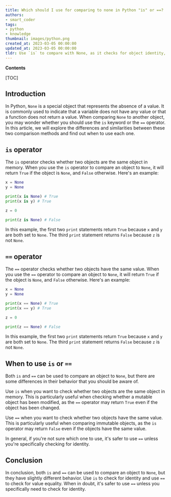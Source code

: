 ```yaml
---
title: Which should I use for comparing to none in Python "is" or ==?
authors:
- smart_coder
tags:
- python
- knowledge
thumbnail: images/python.png
created_at: 2023-03-05 00:00:00
updated_at: 2023-03-05 00:00:00
tldr: Use `is` to compare with None, as it checks for object identity, whereas == checks for equality.
---
```


**Contents**

[TOC]

## Introduction
In Python, `None` is a special object that represents the absence of a value. It is commonly used to indicate that a variable does not have any value or that a function does not return a value. When comparing `None` to another object, you may wonder whether you should use the `is` keyword or the `==` operator. In this article, we will explore the differences and similarities between these two comparison methods and find out when to use each one.

## `is` operator
The `is` operator checks whether two objects are the same object in memory. When you use the `is` operator to compare an object to `None`, it will return `True` if the object is `None`, and `False` otherwise. Here's an example:

```python
x = None
y = None

print(x is None) # True
print(x is y) # True

z = 0

print(z is None) # False
```

In this example, the first two `print` statements return `True` because `x` and `y` are both set to `None`. The third `print` statement returns `False` because `z` is not `None`. 

## `==` operator
The `==` operator checks whether two objects have the same value. When you use the `==` operator to compare an object to `None`, it will return `True` if the object is `None`, and `False` otherwise. Here's an example:

```python
x = None
y = None

print(x == None) # True
print(x == y) # True

z = 0

print(z == None) # False
```

In this example, the first two `print` statements return `True` because `x` and `y` are both set to `None`. The third `print` statement returns `False` because `z` is not `None`. 

## When to use `is` or `==`
Both `is` and `==` can be used to compare an object to `None`, but there are some differences in their behavior that you should be aware of. 

Use `is` when you want to check whether two objects are the same object in memory. This is particularly useful when checking whether a mutable object has been modified, as the `==` operator may return `True` even if the object has been changed. 

Use `==` when you want to check whether two objects have the same value. This is particularly useful when comparing immutable objects, as the `is` operator may return `False` even if the objects have the same value. 

In general, if you're not sure which one to use, it's safer to use `==` unless you're specifically checking for identity. 

## Conclusion
In conclusion, both `is` and `==` can be used to compare an object to `None`, but they have slightly different behavior. Use `is` to check for identity and use `==` to check for value equality. When in doubt, it's safer to use `==` unless you specifically need to check for identity.
